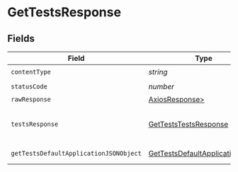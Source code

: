 # GetTestsResponse


## Fields

| Field                                                                                       | Type                                                                                        | Required                                                                                    | Description                                                                                 |
| ------------------------------------------------------------------------------------------- | ------------------------------------------------------------------------------------------- | ------------------------------------------------------------------------------------------- | ------------------------------------------------------------------------------------------- |
| `contentType`                                                                               | *string*                                                                                    | :heavy_check_mark:                                                                          | N/A                                                                                         |
| `statusCode`                                                                                | *number*                                                                                    | :heavy_check_mark:                                                                          | N/A                                                                                         |
| `rawResponse`                                                                               | [AxiosResponse>](https://axios-http.com/docs/res_schema)                                    | :heavy_minus_sign:                                                                          | N/A                                                                                         |
| `testsResponse`                                                                             | [GetTestsTestsResponse](../../models/operations/getteststestsresponse.md)                   | :heavy_minus_sign:                                                                          | A paginated list of test results.                                                           |
| `getTestsDefaultApplicationJSONObject`                                                      | [GetTestsDefaultApplicationJSON](../../models/operations/gettestsdefaultapplicationjson.md) | :heavy_minus_sign:                                                                          | Error response.                                                                             |